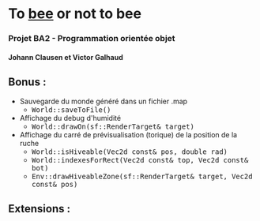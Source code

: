 # To [bee](https://media.istockphoto.com/vectors/honey-bee-isolated-on-white-vector-id1141216018?k=20&m=1141216018&s=612x612&w=0&h=kVyne-5M4x-fvo1cw1mOYrrit-VfDbXcWSvm2pMezYU=) or not to bee
### Projet BA2 - Programmation orientée objet <br>
#### Johann Clausen et Victor Galhaud

## Bonus :
- Sauvegarde du monde généré dans un fichier .map
	- <tt>World::saveToFile()</tt> 
- Affichage du debug d'humidité
	- <tt>World::drawOn(sf::RenderTarget& target)</tt>
- Affichage du carré de prévisualisation (torique) de la position de la ruche 
	- <tt>World::isHiveable(Vec2d const& pos, double rad)</tt>
	- <tt>World::indexesForRect(Vec2d const& top, Vec2d const& bot)</tt>
	- <tt>Env::drawHiveableZone(sf::RenderTarget& target, Vec2d const& pos)</tt>

## Extensions :